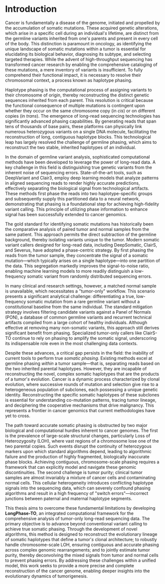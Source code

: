 # Introduction

Cancer is fundamentally a disease of the genome, initiated and propelled by the accumulation of somatic mutations. These acquired genetic alterations, which arise in a specific cell during an individual'$s$ lifetime, are distinct from the germline variants inherited from one'$s$ parents and present in every cell of the body. This distinction is paramount in oncology, as identifying the unique landscape of somatic mutations within a tumor is essential for elucidating its biological behavior, diagnosing its subtype, and selecting targeted therapies. While the advent of high-throughput sequencing has transformed cancer research by enabling the comprehensive cataloging of these mutations, a mere inventory of variants is insufficient. To fully comprehend their functional impact, it is necessary to resolve their chromosomal context, a process known as haplotype phasing.

Haplotype phasing is the computational process of assigning variants to their chromosome of origin, thereby reconstructing the distinct genetic sequences inherited from each parent. This resolution is critical because the functional consequence of multiple mutations is contingent upon whether they occur on the same chromosome copy (in *cis*) or on different copies (in *trans*). The emergence of long-read sequencing technologies has significantly advanced phasing capabilities. By generating reads that span tens of thousands of base pairs, these platforms can physically link numerous heterozygous variants on a single DNA molecule, facilitating the reconstruction of long, contiguous haplotype blocks. This technological leap has largely resolved the challenge of germline phasing, which aims to reconstruct the two stable, inherited haplotypes of an individual.

In the domain of germline variant analysis, sophisticated computational methods have been developed to leverage the power of long-read data. A key challenge in this field is distinguishing true genetic variants from the inherent noise of sequencing errors. State-of-the-art tools, such as DeepVariant and Clair3, employ deep learning models that analyze patterns in aligned sequencing reads to render highly accurate predictions, effectively separating the biological signal from technological artifacts. These methods first phase the reads into two haplotype-specific groups and subsequently supply this partitioned data to a neural network, demonstrating that phasing is a foundational step for achieving high-fidelity variant calling. This principle of utilizing phase information to enhance signal has been successfully extended to cancer genomics.

The gold standard for identifying somatic mutations has historically been the comparative analysis of paired tumor and normal samples from the same patient. This approach permits the direct subtraction of the germline background, thereby isolating variants unique to the tumor. Modern somatic variant callers designed for long-read data, including DeepSomatic, ClairS, and Severus, have adopted a phase-centric strategy. By first phasing the reads from the tumor sample, they concentrate the signal of a somatic mutation—which typically arises on a single haplotype—into one partition of the data. This segregation markedly improves the signal-to-noise ratio, enabling machine learning models to more readily distinguish a low-frequency somatic variant from randomly distributed sequencing errors.

In many clinical and research settings, however, a matched normal sample is unavailable, which necessitates a "tumor-only" workflow. This scenario presents a significant analytical challenge: differentiating a true, low-frequency somatic mutation from a rare germline variant without a constitutional baseline from the same individual. The standard mitigation strategy involves filtering candidate variants against a Panel of Normals (PON), a database of common germline variants and recurrent technical artifacts compiled from a large cohort of healthy individuals. Although effective at removing many non-somatic variants, this approach still derives significant benefit from phasing. Specialized tumor-only callers like ClairS-TO continue to rely on phasing to amplify the somatic signal, underscoring its indispensable role even in the most challenging data contexts.

Despite these advances, a critical gap persists in the field: the inability of current tools to perform true *somatic phasing*. Existing methods excel at germline phasing *within* a tumor sample—that is, separating reads based on the two inherited parental haplotypes. However, they are incapable of reconstructing the novel, complex somatic haplotypes that are the products of a tumor'$s$ evolution. Cancer is a dynamic process characterized by clonal evolution, where successive rounds of mutation and selection give rise to a heterogeneous population of subclones, each possessing a unique genetic identity. Reconstructing the specific somatic haplotypes of these subclones is essential for understanding co-mutation patterns, tracing tumor lineage, and deciphering the cooperative mechanisms that drive malignancy. This represents a frontier in cancer genomics that current methodologies have yet to cross.

The path toward accurate somatic phasing is obstructed by two major biological and computational hurdles inherent to cancer genomes. The first is the prevalence of large-scale structural changes, particularly Loss of Heterozygosity (LOH), where vast regions of a chromosome lose one of the two parental copies. Such events disrupt the continuity of heterozygous markers upon which standard algorithms depend, leading to algorithmic failure and the production of highly fragmented, biologically inaccurate phase blocks. Achieving contiguous, chromosome-scale phasing requires a framework that can explicitly model and navigate these genomic discontinuities. The second challenge is tumor purity; clinical tumor samples are almost invariably a mixture of cancer cells and contaminating normal cells. This cellular heterogeneity introduces conflicting haplotype signals into the sequencing data, which can severely confound phasing algorithms and result in a high frequency of "switch errors"—incorrect junctions between paternal and maternal haplotype segments.

This thesis aims to overcome these fundamental limitations by developing **LongPhase-TO**, an integrated computational framework for the comprehensive analysis of tumor-only long-read sequencing data. The primary objective is to advance beyond conventional variant calling to achieve true somatic phasing. Through the development of novel algorithms, this method is designed to reconstruct the evolutionary lineage of somatic haplotypes that define a tumor'$s$ clonal architecture; to robustly handle chromosome-scale LOH, ensuring contiguous and accurate phasing across complex genomic rearrangements; and to jointly estimate tumor purity, thereby deconvolving the mixed signals from tumor and normal cells to prevent phasing errors. By addressing these challenges within a unified model, this work seeks to provide a more precise and complete reconstruction of the cancer genome, enabling deeper insights into the evolutionary dynamics of tumorigenesis.